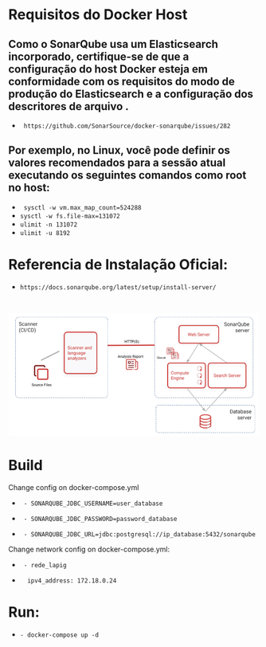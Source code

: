 # Requisitos do Docker Host

## Como o SonarQube usa um Elasticsearch incorporado, certifique-se de que a configuração do host Docker esteja em conformidade com os requisitos do modo de produção do Elasticsearch e a configuração dos descritores de arquivo .

* ` https://github.com/SonarSource/docker-sonarqube/issues/282`

## Por exemplo, no Linux, você pode definir os valores recomendados para a sessão atual executando os seguintes comandos como root no host:

* ` sysctl -w vm.max_map_count=524288`
* ` sysctl -w fs.file-max=131072 ` 
* ` ulimit -n 131072 `
* ` ulimit -u 8192 `

# Referencia de Instalação Oficial:

* ` https://docs.sonarqube.org/latest/setup/install-server/ `

$~$

![Alt text](SQ-instance-components.png?raw=true "Title")


# Build

Change config on docker-compose.yml

*      - SONARQUBE_JDBC_USERNAME=user_database 
*      - SONARQUBE_JDBC_PASSWORD=password_database
*      - SONARQUBE_JDBC_URL=jdbc:postgresql://ip_database:5432/sonarqube

Change network config on docker-compose.yml:


*      - rede_lapig
*       ipv4_address: 172.18.0.24
# Run:

*     - docker-compose up -d
